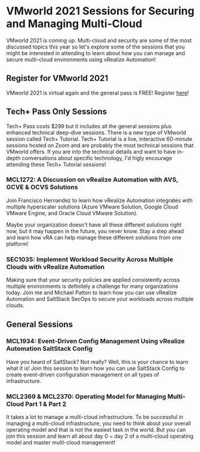 # VMworld 2021 Sessions for Securing and Managing Multi-Cloud


VMworld 2021 is coming up. Multi-cloud and security are some of the most discussed topics this year so let's explore some of the sessions that you might be interested in attending to learn about how you can manage and secure multi-cloud environments using vRealize Automation!  

## Register for VMworld 2021
VMworld 2021 is virtual again and the general pass is FREE! Register [here][vmworld-registration-link]!

## Tech+ Pass Only Sessions
Tech+ Pass costs $299 but it includes all the general sessions plus enhanced technical deep-dive sessions. There is a new type of VMworld session called Tech+ Tutorial. Tech+ Tutorial is a live, interactive 60-minute sessions hosted on Zoom and are probably the most technical sessions that VMworld offers. If you are into the technical details and want to have in-depth conversations about specific technology, I'd higly encourage attending these Tech+ Tutorial sessions! 

### MCL1272: A Discussion on vRealize Automation with AVS, GCVE & OCVS Solutions
Join Francisco Hernandez to learn how vRealize Automation integrates with multiple hyperscaler solutions (Azure VMware Solution, Google Cloud VMware Engine, and Oracle Cloud VMware Solution). 

Maybe your organization doesn't have all these different solutions right now, but it may happen in the future, you never know.
Stay a step ahead and learn how vRA can help manage these different solutions from one platform! 

### SEC1035: Implement Workload Security Across Multiple Clouds with vRealize Automation
Making sure that your security policies are applied consistently across multiple environments is definitely a challenge for many organizations today. Join me and Michael Patton to learn how you can use vRealize Automation and SaltStack SecOps to secure your workloads across multiple clouds. 

## General Sessions  

### MCL1934: Event-Driven Config Management Using vRealize Automation SaltStack Config
Have you heard of SaltStack? Not really? Well, this is your chance to learn what it is! Join this session to learn how you can use SaltStack Config to create event-driven configuration management on all types of infrastructure. 

### MCL2369 & MCL2370: Operating Model for Managing Multi-Cloud Part 1 & Part 2
It takes a lot to manage a multi-cloud infrastructure. To be successful in managing a multi-cloud infrastructure, you need to think about your overall operating model and that is not the easiest task in the world. But you can join this session and learn all about day 0 ~ day 2 of a multi-cloud operating model and master multi-cloud management! 


[vmworld-registration-link]: https://www.vmware.com/vmworld/en/index.html

